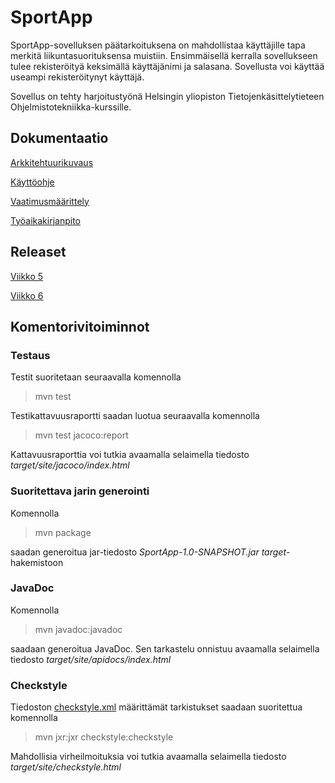 # SportApp

SportApp-sovelluksen päätarkoituksena on mahdollistaa käyttäjille tapa merkitä liikuntasuorituksensa muistiin. 
Ensimmäisellä kerralla sovellukseen tulee rekisteröityä keksimällä käyttäjänimi ja salasana. Sovellusta voi käyttää useampi rekisteröitynyt käyttäjä. 

Sovellus on tehty harjoitustyönä Helsingin yliopiston Tietojenkäsittelytieteen Ohjelmistotekniikka-kurssille.

## Dokumentaatio 

[Arkkitehtuurikuvaus](https://github.com/sronja/ot-harjoitustyo/blob/main/dokumentaatio/arkkitehtuuri.md)

[Käyttöohje](https://github.com/sronja/ot-harjoitustyo/blob/main/dokumentaatio/kayttoohje.md)

[Vaatimusmäärittely](https://github.com/sronja/ot-harjoitustyo/blob/main/dokumentaatio/maarittelydokumentti.md)

[Työaikakirjanpito](https://github.com/sronja/ot-harjoitustyo/blob/main/dokumentaatio/tyoaikakirjanpito.md)

## Releaset

[Viikko 5](https://github.com/sronja/ot-harjoitustyo/releases/tag/viikko5)

[Viikko 6](https://github.com/sronja/ot-harjoitustyo/releases/tag/viikko6)

## Komentorivitoiminnot

### Testaus

Testit suoritetaan seuraavalla komennolla

> mvn test

Testikattavuusraportti saadan luotua seuraavalla komennolla

> mvn test jacoco:report

Kattavuusraporttia voi tutkia avaamalla selaimella tiedosto *target/site/jacoco/index.html*

### Suoritettava jarin generointi

Komennolla

> mvn package

saadan generoitua jar-tiedosto *SportApp-1.0-SNAPSHOT.jar* *target*-hakemistoon

### JavaDoc

Komennolla

> mvn javadoc:javadoc

saadaan generoitua JavaDoc. Sen tarkastelu onnistuu avaamalla selaimella tiedosto *target/site/apidocs/index.html*

### Checkstyle

Tiedoston [checkstyle.xml](https://github.com/sronja/ot-harjoitustyo/blob/main/SportApp/checkstyle.xml) määrittämät tarkistukset saadaan suoritettua komennolla

> mvn jxr:jxr checkstyle:checkstyle

Mahdollisia virheilmoituksia voi tutkia avaamalla selaimella tiedosto *target/site/checkstyle.html*

